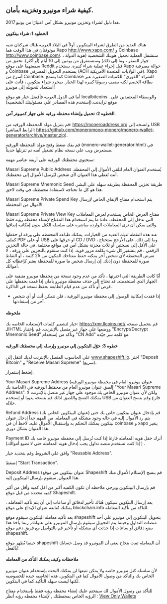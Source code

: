## كيفية شراء مونيرو وتخزينه بأمان.

هذا دليل لشراء وتخزين مونيرو بشكل آمن اعتبارًا من يونيو 2017.

#### الخطوه 1: شراء بيتكوين

هناك العديد من الطرق لشراء البيتكوين. أولاً في البلاد الغربيه هُناك شركتان شبه موثوقتان في هذا الوقت هما Xapo <http://www.xapo.com/> و Coinbase <http://www.coinbase.com/>. ستشمل العملية تحميل هويتك الشخصية (هوية الدولة ، جواز السفر ، وما إلى ذلك) وستستغرق من يومين إلى 10 أيام (أو أكثر). تحقق من سمعتهما على موقع Reddit قبل إجراء عملية شراء كبيرة. يستخدم Xapo حوالة مصرفية و Coinbase يستخدم التحويل المصرفي (ACH في الولايات المتحدة الأمريكية). Xapo أسرع من Coinbase. كما يسمح Coinbase للشراء "الفوري" للكميات الصغيره عبر بطاقة الخصم لكنه يضيف رسومًا كبيرة لهذا الخيار. بمجرد شراء بيتكوين ، فأنت على استعداد لتحويله إلى مونيرو!

أما في الدول العربيه فأفضل خيار هو موقع localbitcoins . والوسطاء المعتمدين علي موقع ترايدنت.(إستخدم هذه المصادر علي مسئوليتك الشخصيه)

#### الخطوه 2: تحميل وإنشاء محفظه ورقيه علي جهاز كمبيوتر آمن.

قم بتنزيل مولد المحفظة الورقيه من: https://moneroaddress.org وانسخه إلى USB (الرابط المباشر: https://github.com/moneromooo-monero/monero-wallet-generator/archive/master.zip).

قم بفك ضغط وفتح مولد المحفظة الورقيه (monero-wallet-generator.html) في مستعرض ويب علي نسخه نظام تشغيل آمنه تم تنزيلها حديثاً.

ستحتوي محفظتك الورقية على أربعة عناصر مهمة:

Masari Supreme Public Address
يُستخدم العنوان العام لتلقي الأموال إلى المحفظة. أنت تُعطي هذا العنوان لأي شخص ليُرسل الأموال إلى محفظتك.

Masari Supreme Mnemonic Seed
طريقة تخزين المحفظة بطريقه سهله على البشر. هذا هو كل ما تحتاجه لاستعادة محفظتك في وقت لاحق.

Masari Supreme Private Spend Key
يتم استخدام مفتاح الإنفاق الخاص لإرسال الأموال من المحفظة.

Masari Supreme Private View Key
مفتاح العرض الخاص يستخدم لعرض المعاملات التي تدخل إلى المحفظة. عادة ما يتم استخدام هذا المفتاح لإنشاء محفظة رؤيه فقط والتي يمكن أن ترى المعاملات الواردة مباشرة على سلسله الكتل بدون إمكانيه إنفاقها.

عند هذه النقطة لديك العديد من الخيارات. يمكنك طباعة المحفظة على ورقه او حفظها كملف PDF أو علي USB او حرقها على CD / DVD ، وما إلى ذلك. على الأرجح ستحتاج على الأقل إلى نسختين أو ثلاث مخزنة بشكل آمن في مواقع مختلفة. في حالة التخزين الرقمي ، قم بتشفير كل شيء بكلمة مرور قوية. إذا كنت ستقوم بالتخزين على ورقه ، لا تعرض المحفظة لأي شخص آخر يمكنه حفظ مفتاحك المكون من 25 كلمة ، أو التقاط صورة للمحفظة دون إذنك. إن إرسال شخص ما صورة للمحفظة يعتبر كإعطائه كل أموالك.

أيًا كانت الطريقة التي اخترتها ، تأكد من عدم وجود نسخة من محفظة مونيرو متبقية على الجهاز الذي استخدمته. قد تحتاج إلى حذف محفظة مونيرو بأمان إذا قمت بحفظها على قرص أو تأكد من عدم قيام الطابعة بحفظ نسخة في الذاكرة.

* إذا فقدت إمكانية الوصول إلى محفظة مونيرو الورقية ، فلن تتمكن أنت أو أي شخص آخر من إستعادتها.

#### ملحوظه
خيار لتشفير كلمات الإستعاده الخاصه بك:
https://xmr.llcoins.net/
قم بتحميل صفحه الـHTML ووضعها علي جهاز عير متصل بالإنترنت. قم بإختيار "Encrypt/Decrypt Mnemonic Seed" وتأكد من إستخدام "CN Add" مع كلمه سر جيّده.



#### خطوه 3: حوّل البتكوين إلي مونيرو وإرسله إلي محفظتك الورقيه

علي الحاسوب المتصل بالإنترنت لديك انتقل إلى www.shapeshift.io. اختر "Deposit Bitcoin" و "Receive Masari Supreme" (سريع).

إضغط إستمرار.

Your Masari Supreme Address (عنوان مونيرو العام في محفظة مونيرو الورقيه الخاصة بك)
إلصق عنوان مونيرو العام من محفتظ الورقيه في "Your Masari Supreme Address". ولكن لأن عنوان مونيرو الخاص بك موجود علي جهاز غير متصل بالإنترنت لا يمكنك النسخ واللصق لذلك قم بنسخه يدويا أو إستخدم USB فارغ وقم بنسخ العنوان من خلاله.

Refund Address (عنوان البيتكوين الخاص بك)
قم بإدخال عنوان بيتكوين خاص بك حتي يتم رد الأموال إليه في حاله وجود مشكله في المعامله. من المهم جداً إدخال عنوان بيتكوين يمكنك التحكم به وإستقبال الأموال عليه. لاحظ أن في coinbase و xapo يتغير هذا العنوان بشكل دوري.

Payment ID
أترك حقل هويه المعامله فارغا إذا كنت تُرسل إلي محفظه مونيرو خاصه بك . ( إذا كنت تستخدم منصه تداول يجب إدخال هويه المعامله حتي لا تضيع أموالك)

وافق علي الشروط وقم بتحديد خيار "Reusable Address". 

إضغط "Start Transaction".

Deposit Address (عنوان بيتكوين من موقع Shapeshift لإستلام الأموال منك)
قم بنسخ هذا العنوان, ستقوم بإرسال البيتكوين إليه.

قم بإرسال البيتكوين ويرجي ملاحظه أن تكون الكميه أكبر من اقل كميه وأقل من أكبر كميه محدده من قبل موقع Shapeshift.

بعد إرسال البتكوين سيكون هُناك تأخير لدقائق أو ساعات إلي أن يتم تأكيد المعامله . يمكنك مُتابعه عنوان الإيداع علي موقع blockchain.info للتاكد من تأكيد المعامله.

بعد تأكيد معامله البتكوين سيقوم موقع shapeshift بتحويل البتكوين إلي مونيرو علي أحد منصات التداول وحينما يتم التحويل سيقوم بإرسال المونيرو علي عنوانك, ربما يأخذ هذا بضع دقائق أو ساعات إذا حدثت أي مشكله أو تأخير قم بالتواصل مع فريق دعم موقع shapeshift.

حينما يُظهر موقع shapeshift أن المعامله تمت بنجاح يعني أن المونيرو قد وصل حسابك بالفعل!


#### ملاحظات وكيف يمكنك التأكد من المعامله
لأن سلسله كتل مونيرو خاصه ولا يمكن تتبعها لن يمكنك البحث بإستخدام عنوان مونيرو الخاص بك والتأكد من وصول الأموال كما في البتكوين. هذه الخاصيه جيده للخصوصيه لكنها ليست سهله التأكيد كما في البتكوين.

للتأكد من وصول الأموال لك سيتحتم عليك إنشاء محفظه رؤيه فقط بإستخدام مفتاح الرؤيه الخاص بمحفظتك , لإنشاء محفظه رؤيه أنظر : [View Only Wallets]({{site.baseurl}}/resources/user-guides/view_only.html)




